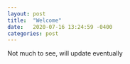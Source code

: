 ```yaml
---
layout: post
title:  "Welcome"
date:   2020-07-16 13:24:59 -0400
categories: post
---
```

Not much to see, will update eventually